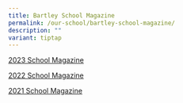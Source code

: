 ```yaml
---
title: Bartley School Magazine
permalink: /our-school/bartley-school-magazine/
description: ""
variant: tiptap
---
```

<p></p>
<p><a href="https://drive.google.com/file/d/1KARouivKic9Qcln9cjBiaxQEsNyl7qEh/view?usp=sharing" rel="noopener nofollow" target="_blank">2023 School Magazine</a>
</p>
<p><a href="https://drive.google.com/file/d/1OCPx2DPoIP9D4TD6HfbTAzpExturcQ4m/view?usp=sharing" rel="noopener noreferrer nofollow" target="_blank">2022 School Magazine</a>
</p>
<p><a href="https://issuu.com/sandesignz/docs/bartley_sec_school_yb2021" rel="noopener noreferrer nofollow" target="_blank">2021 School Magazine</a>
</p>